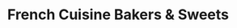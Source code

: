 ---
title: "French Cuisine Bakers & Sweets"
url: /karachi/french-cuisine-bakers-und-sweets/
shop: Bäckerei
---